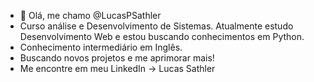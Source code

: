
- 👋 Olá, me chamo @LucasPSathler
- Curso análise e Desenvolvimento de Sistemas. Atualmente estudo Desenvolvimento Web e estou buscando conhecimentos em Python.
- Conhecimento intermediário em Inglês.
- Buscando novos projetos e me aprimorar mais!
- Me encontre em meu LinkedIn -> Lucas Sathler



<!---
LucasPSathler/LucasPSathler is a ✨ special ✨ repository because its `README.md` (this file) appears on your GitHub profile.
You can click the Preview link to take a look at your changes.
--->
